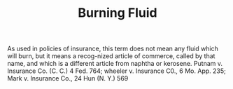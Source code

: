 ---
title: Burning Fluid
letter: B
permalink: "/definitions/bld-burning-fluid.html"
body: As used in policies of insurance, this term does not mean any fluid which will
  burn, but it means a recog-nized article of commerce, called by that name, and which
  is a different article from naphtha or kerosene. Putnam v. Insurance Co. (C. C.)
  4 Fed. 764; wheeler v. Insurance C0., 6 Mo. App. 235; Mark v. Insurance Co., 24
  Hun (N. Y.) 569
published_at: '2018-07-07'
source: Black's Law Dictionary 2nd Ed (1910)
layout: post
---